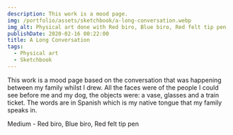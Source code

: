```yaml
---
description: This work is a mood page.
img: /portfolio/assets/sketchbook/a-long-conversation.webp
img_alt: Physical art done with Red biro, Blue biro, Red felt tip pen
publishDate: 2020-02-16 00:22:00
title: A Long Conversation
tags:
  - Physical art
  - Sketchbook
---
```


This work is a mood page based on the conversation that was
happening between my family whilst I drew. All the faces were of the people I
could see before me and my dog, the objects were: a vase, glasses and a train ticket.
The words are in Spanish which is my native tongue that my family speaks in.

Medium - Red biro, Blue biro, Red felt tip pen
